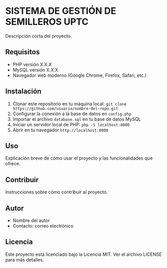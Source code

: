 # SISTEMA DE GESTIÓN DE SEMILLEROS UPTC

Descripción corta del proyecto.

## Requisitos

- PHP versión X.X.X
- MySQL versión X.X.X
- Navegador web moderno (Google Chrome, Firefox, Safari, etc.)

## Instalación

1. Clonar este repositorio en tu máquina local: `git clone https://github.com/usuario/nombre-del-repo.git`
2. Configurar la conexión a la base de datos en `config.php`
3. Importar el archivo `database.sql` en tu base de datos MySQL
4. Iniciar un servidor local de PHP: `php -S localhost:8000`
5. Abrir en tu navegador `http://localhost:8000`

## Uso

Explicación breve de cómo usar el proyecto y las funcionalidades que ofrece.

## Contribuir

Instrucciones sobre cómo contribuir al proyecto.

## Autor

- Nombre del autor
- Contacto: correo electrónico

## Licencia

Este proyecto está licenciado bajo la Licencia MIT. Ver el archivo LICENSE para más detalles.
